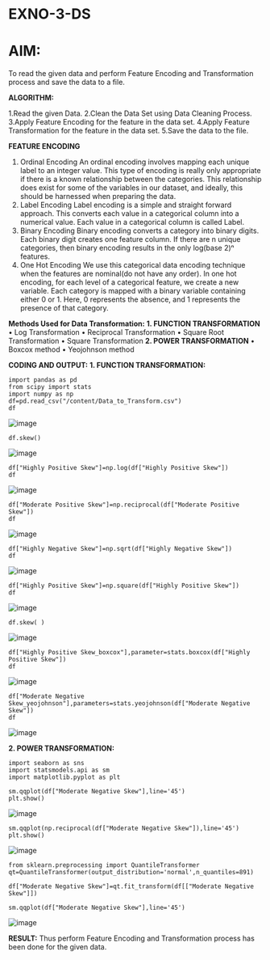 # EXNO-3-DS

# AIM:
To read the given data and perform Feature Encoding and Transformation process and save the data to a file.

**ALGORITHM:**

1.Read the given Data.
2.Clean the Data Set using Data Cleaning Process.
3.Apply Feature Encoding for the feature in the data set.
4.Apply Feature Transformation for the feature in the data set.
5.Save the data to the file.

**FEATURE ENCODING**

1. Ordinal Encoding
An ordinal encoding involves mapping each unique label to an integer value. This type of encoding is really only appropriate if there is a known relationship between the categories. This relationship does exist for some of the variables in our dataset, and ideally, this should be harnessed when preparing the data.
2. Label Encoding
Label encoding is a simple and straight forward approach. This converts each value in a categorical column into a numerical value. Each value in a categorical column is called Label.
3. Binary Encoding
Binary encoding converts a category into binary digits. Each binary digit creates one feature column. If there are n unique categories, then binary encoding results in the only log(base 2)ⁿ features.
4. One Hot Encoding
We use this categorical data encoding technique when the features are nominal(do not have any order). In one hot encoding, for each level of a categorical feature, we create a new variable. Each category is mapped with a binary variable containing either 0 or 1. Here, 0 represents the absence, and 1 represents the presence of that category.

**Methods Used for Data Transformation:**
  **1. FUNCTION TRANSFORMATION**
• Log Transformation
• Reciprocal Transformation
• Square Root Transformation
• Square Transformation
  **2. POWER TRANSFORMATION**
• Boxcox method
• Yeojohnson method

**CODING AND OUTPUT:**
**1. FUNCTION TRANSFORMATION:**

```
import pandas as pd
from scipy import stats
import numpy as np
df=pd.read_csv("/content/Data_to_Transform.csv")
df
```
![image](https://github.com/user-attachments/assets/64d12d6f-c5b7-439c-a793-011a28e0b432)

```
df.skew()
```
![image](https://github.com/user-attachments/assets/232929d7-1c40-43ab-a27b-ffeb9c9a8ca3)

```
df["Highly Positive Skew"]=np.log(df["Highly Positive Skew"])
df
```
![image](https://github.com/user-attachments/assets/726e44a2-15a7-45e4-99f2-7c425a37f7ba)

```
df["Moderate Positive Skew"]=np.reciprocal(df["Moderate Positive Skew"])
df
```
![image](https://github.com/user-attachments/assets/07e30cab-02cc-4599-81af-b91d6149059c)

```
df["Highly Negative Skew"]=np.sqrt(df["Highly Negative Skew"])
df
```
![image](https://github.com/user-attachments/assets/0bc63b9d-808a-4fd4-9338-9fa043391cfe)

```
df["Highly Positive Skew"]=np.square(df["Highly Positive Skew"])
df
```
![image](https://github.com/user-attachments/assets/f5b30942-2183-4c5e-8773-e7e7c3bc7650)

```
df.skew( )
```
![image](https://github.com/user-attachments/assets/7e022ba8-55e8-4f6e-9903-8bf1e763c47e)

```
df["Highly Positive Skew_boxcox"],parameter=stats.boxcox(df["Highly Positive Skew"])
df
```
![image](https://github.com/user-attachments/assets/1fa3a697-2b5a-468e-a181-341be740da25)

```
df["Moderate Negative Skew_yeojohnson"],parameters=stats.yeojohnson(df["Moderate Negative Skew"])
df
```
![image](https://github.com/user-attachments/assets/8fcb1473-2b6d-48b6-acac-94324c9f17c5)

**2. POWER TRANSFORMATION:**

```
import seaborn as sns
import statsmodels.api as sm
import matplotlib.pyplot as plt
```
```
sm.qqplot(df["Moderate Negative Skew"],line='45')
plt.show()
```
![image](https://github.com/user-attachments/assets/8aa121f9-9ab5-4f0e-be53-a59732af88df)

```
sm.qqplot(np.reciprocal(df["Moderate Negative Skew"]),line='45')
plt.show()
```
![image](https://github.com/user-attachments/assets/4f57b40f-edf8-4bac-996a-20ef73574755)

```
from sklearn.preprocessing import QuantileTransformer
qt=QuantileTransformer(output_distribution='normal',n_quantiles=891)
```
```
df["Moderate Negative Skew"]=qt.fit_transform(df[["Moderate Negative Skew"]])
```
```
sm.qqplot(df["Moderate Negative Skew"],line='45')
```
![image](https://github.com/user-attachments/assets/19b0074d-511d-48e3-a583-352cc5a5ed52)

**RESULT:**
    Thus perform Feature Encoding and Transformation process has been done for the given data. 

       

